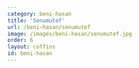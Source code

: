 ```yaml
---
category: beni-hasan
title: 'Senumutef'
url: /beni-hasan/senumutef
image: /images/beni-hasan/senumutef.jpg
order: 6
layout: coffins
id: beni-hasan
---
```

